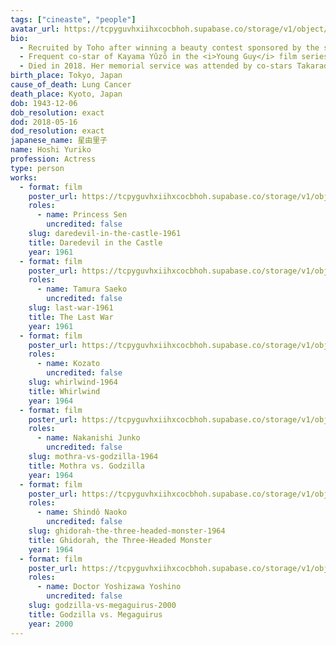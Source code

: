 ```yaml
---
tags: ["cineaste", "people"]
avatar_url: https://tcpyguvhxiihxcocbhoh.supabase.co/storage/v1/object/public/godzilla-cineaste-public/content/people/hoshi-yuriko/hoshi-yuriko.jpg
bio:
  - Recruited by Toho after winning a beauty contest sponsored by the studio in 1958, and started appearing in films the next year.
  - Frequent co-star of Kayama Yûzô in the <i>Young Guy</i> film series.
  - Died in 2018. Her memorial service was attended by co-stars Takarada Akira, Kayama Yûzô, and Tsukasa Yôko.
birth_place: Tokyo, Japan
cause_of_death: Lung Cancer
death_place: Kyoto, Japan
dob: 1943-12-06
dob_resolution: exact
dod: 2018-05-16
dod_resolution: exact
japanese_name: 星由里子
name: Hoshi Yuriko
profession: Actress
type: person
works:
  - format: film
    poster_url: https://tcpyguvhxiihxcocbhoh.supabase.co/storage/v1/object/public/godzilla-cineaste-public/content/films/daredevil-in-the-castle-1961/posters/daredevil-in-the-castle-1961.jpg
    roles:
      - name: Princess Sen
        uncredited: false
    slug: daredevil-in-the-castle-1961
    title: Daredevil in the Castle
    year: 1961
  - format: film
    poster_url: https://tcpyguvhxiihxcocbhoh.supabase.co/storage/v1/object/public/godzilla-cineaste-public/content/films/last-war-1961/posters/last-war-1961.jpg
    roles:
      - name: Tamura Saeko
        uncredited: false
    slug: last-war-1961
    title: The Last War
    year: 1961
  - format: film
    poster_url: https://tcpyguvhxiihxcocbhoh.supabase.co/storage/v1/object/public/godzilla-cineaste-public/content/films/whirlwind-1964/posters/whirlwind-1964.jpg
    roles:
      - name: Kozato
        uncredited: false
    slug: whirlwind-1964
    title: Whirlwind
    year: 1964
  - format: film
    poster_url: https://tcpyguvhxiihxcocbhoh.supabase.co/storage/v1/object/public/godzilla-cineaste-public/content/films/mothra-vs-godzilla-1964/posters/mothra-vs-godzilla-1964.jpg
    roles:
      - name: Nakanishi Junko
        uncredited: false
    slug: mothra-vs-godzilla-1964
    title: Mothra vs. Godzilla
    year: 1964
  - format: film
    poster_url: https://tcpyguvhxiihxcocbhoh.supabase.co/storage/v1/object/public/godzilla-cineaste-public/content/films/ghidorah-the-three-headed-monster-1964/posters/ghidorah-the-three-headed-monster-1964.jpg
    roles:
      - name: Shindô Naoko
        uncredited: false
    slug: ghidorah-the-three-headed-monster-1964
    title: Ghidorah, the Three-Headed Monster
    year: 1964
  - format: film
    poster_url: https://tcpyguvhxiihxcocbhoh.supabase.co/storage/v1/object/public/godzilla-cineaste-public/content/films/godzilla-vs-megaguirus-2000/posters/godzilla-x-megaguirus-2000.jpg
    roles:
      - name: Doctor Yoshizawa Yoshino
        uncredited: false
    slug: godzilla-vs-megaguirus-2000
    title: Godzilla vs. Megaguirus
    year: 2000
---
```

